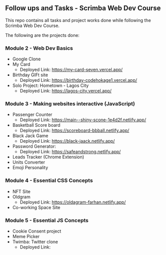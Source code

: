 ## Follow ups and Tasks - Scrimba Web Dev Course

This repo contains all tasks and project works done while following the Scrimba Web Dev Course.

The following are the projects done:

### Module 2 - Web Dev Basics

- Google Clone
- My Card
  - Deployed Link: https://my-card-seven.vercel.app/
- Birthday GIFt site
  - Deployed Link: https://birthday-codehokage1.vercel.app/
- Solo Project: Hometown - Lagos City
  - Deployed Link: https://lagos-city.vercel.app/

### Module 3 - Making websites interactive (JavaScript)

- Passenger Counter
  - Deployed Link: https://main--shiny-scone-1e4d2f.netlify.app/
- Basketball Score board
  - Deployed Link: https://scoreboard-bbball.netlify.app/
- Black Jack Game
  - Deployed Link: https://black-jaack.netlify.app/
- Password Generator:
  - Deployed Link: https://safeandstrong.netlify.app/
- Leads Tracker (Chrome Extension)
- Units Converter
- Emoji Personality

### Module 4 - Essential CSS Concepts

- NFT Site
- Oldgram
  - Deployed Link: https://oldagram-farhan.netlify.app/
- Co-working Space Site

### Module 5 - Essential JS Concepts

- Cookie Consent project
- Meme Picker
- Twimba: Twitter clone
  - Deployed Link: 
